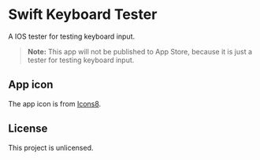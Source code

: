# Swift Keyboard Tester

A IOS tester for testing keyboard input.

> **Note:** 
> This app will not be published to App Store, because it is just a tester for testing keyboard input.

## App icon

The app icon is from [Icons8](https://icons8.com).


## License

This project is unlicensed.